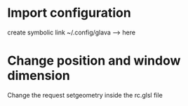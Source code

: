 # Import configuration
create symbolic link ~/.config/glava --> here

# Change position and window dimension
Change the request setgeometry inside the rc.glsl file
